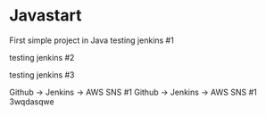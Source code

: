 # Javastart
First simple project in Java
testing jenkins #1


testing jenkins #2

testing jenkins #3

Github -> Jenkins -> AWS SNS #1
Github -> Jenkins -> AWS SNS #1
3wqdasqwe
